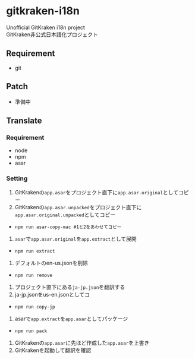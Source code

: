 # gitkraken-i18n
Unofficial GitKraken i18n project  
GitKraken非公式日本語化プロジェクト

## Requirement
- git

## Patch
- 準備中

## Translate

### Requirement
- node
- npm
- asar

### Setting

1. GitKrakenの`app.asar`をプロジェクト直下に`app.asar.original`としてコピー
1. GitKrakenの`app.asar.unpacked`をプロジェクト直下に`app.asar.original.unpacked`としてコピー
 - `npm run asar-copy-mac #1と2をあわせてコピー`
1. `asar`で`app.asar.original`を`app.extract`として展開
 - `npm run extract`
1. デフォルトのen-us.jsonを削除
 - `npm run remove`
1. プロジェクト直下にある`ja-jp.json`を翻訳する
1. ja-jp.jsonをus-en.jsonとしてコ
 - `npm run copy-jp`
1. asarで`app.extract`を`app.asar`としてパッケージ
 - `npm run pack`
1. GitKrakenの`app.asar`に先ほど作成した`app.asar`を上書き
1. GitKrakenを起動して翻訳を確認
